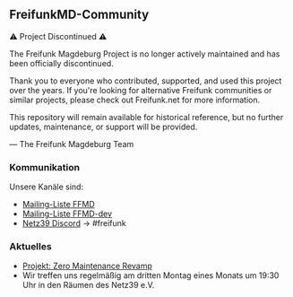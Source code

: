 ## FreifunkMD-Community

⚠️ Project Discontinued ⚠️

The Freifunk Magdeburg Project is no longer actively maintained and has been officially discontinued.

Thank you to everyone who contributed, supported, and used this project over the years. If you're looking for alternative Freifunk communities or similar projects, please check out Freifunk.net for more information.

This repository will remain available for historical reference, but no further updates, maintenance, or support will be provided.

— The Freifunk Magdeburg Team

### Kommunikation

Unsere Kanäle sind:
* [Mailing-Liste FFMD](https://lists.netz39.de/listinfo/netz39-ffmd)
* [Mailing-Liste FFMD-dev](https://lists.netz39.de/listinfo/netz39-ffmd-dev)
* [Netz39 Discord](https://discord.com/invite/8FcDvAf) → #freifunk

### Aktuelles

* [Projekt: Zero Maintenance Revamp](https://github.com/orgs/FreifunkMD/projects/2)
* Wir treffen uns regelmäßig am dritten Montag eines Monats um 19:30 Uhr in den Räumen des Netz39 e.V.
